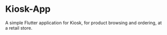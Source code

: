# Kiosk-App
A simple Flutter application for Kiosk, for product browsing and ordering, at a retail store.
